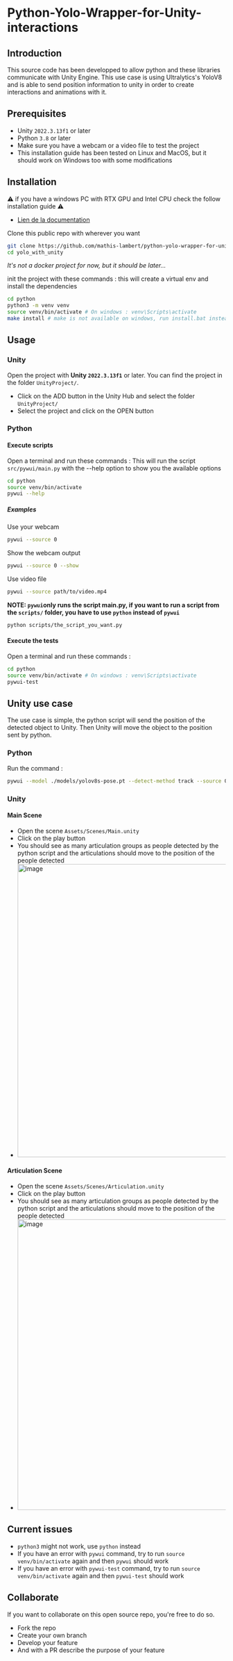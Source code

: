 # Python-Yolo-Wrapper-for-Unity-interactions

## Introduction
This source code has been developped to allow python and these libraries communicate with Unity Engine. This use case is using Ultralytics's YoloV8 and is able to send position information to unity in order to create interactions and animations with it.

## Prerequisites
- Unity `2022.3.13f1` or later
- Python `3.8` or later
- Make sure you have a webcam or a video file to test the project
- This installation guide has been tested on Linux and MacOS, but it should work on Windows too with some modifications

## Installation
⚠️ if you have a windows PC with RTX GPU and Intel CPU check the follow installation guide ⚠️

- [Lien de la documentation](https://polite-comma-f85.notion.site/Installation-Windows-a91307b8e6554cc59f0c552f998a92ef?pvs=4)

Clone this public repo with wherever you want
```bash
git clone https://github.com/mathis-lambert/python-yolo-wrapper-for-unity-interactions yolo_with_unity
cd yolo_with_unity
```
*It's not a docker project for now, but it should be later...*

init the project with these commands :
this will create a virtual env and install the dependencies
```bash
cd python
python3 -m venv venv
source venv/bin/activate # On windows : venv\Scripts\activate
make install # make is not available on windows, run install.bat instead (not tested)
```

## Usage
### Unity
Open the project with **Unity `2022.3.13f1`** or later. You can find the project in the folder `UnityProject/`.
- Click on the ADD button in the Unity Hub and select the folder `UnityProject/`
- Select the project and click on the OPEN button

### Python
#### Execute scripts
Open a terminal and run these commands :
This will run the script `src/pywui/main.py` with the --help option to show you the available options
```bash
cd python
source venv/bin/activate
pywui --help
```

##### Examples
Use your webcam
```bash
pywui --source 0
```

Show the webcam output
```bash
pywui --source 0 --show
```

Use video file
```bash
pywui --source path/to/video.mp4
```

**NOTE: `pywui`only runs the script main.py, if you want to run a script from the `scripts/` folder, you have to use `python` instead of `pywui`**
```bash 
python scripts/the_script_you_want.py
```

#### Execute the tests
Open a terminal and run these commands :
```bash
cd python
source venv/bin/activate # On windows : venv\Scripts\activate
pywui-test
```

## Unity use case
The use case is simple, the python script will send the position of the detected object to Unity. Then Unity will move the object to the position sent by python.

### Python
Run the command :
```bash
pywui --model ./models/yolov8s-pose.pt --detect-method track --source 0 --conf 0.7 --filter
```

### Unity
#### Main Scene
- Open the scene `Assets/Scenes/Main.unity`
- Click on the play button
- You should see as many articulation groups as people detected by the python script and the articulations should move to the position of the people detected
- <img width="675" alt="image" src="https://github.com/mathis-lambert/Python-Yolo-Wrapper-for-Unity-interactions/assets/93223257/961683fb-3a5c-4ae8-b1d1-efb04767c28b">


#### Articulation Scene
- Open the scene `Assets/Scenes/Articulation.unity`
- Click on the play button
- You should see as many articulation groups as people detected by the python script and the articulations should move to the position of the people detected
- <img width="669" alt="image" src="https://github.com/mathis-lambert/Python-Yolo-Wrapper-for-Unity-interactions/assets/93223257/4295744c-4853-4afc-8dc1-295cd1d97f3a">



## Current issues
- `python3` might not work, use `python` instead
- If you have an error with `pywui` command, try to run `source venv/bin/activate` again and then `pywui` should work
- If you have an error with `pywui-test` command, try to run `source venv/bin/activate` again and then `pywui-test` should work

## Collaborate
If you want to collaborate on this open source repo, you're free to do so.
- Fork the repo
- Create your own branch
- Develop your feature
- And with a PR describe the purpose of your feature


